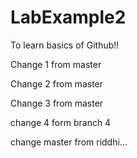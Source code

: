 # LabExample2
To learn basics of Github!!

Change 1 from master

Change 2 from master

Change 3 from master

change 4 form branch 4

change master from riddhi...
